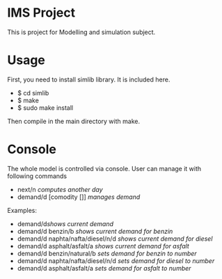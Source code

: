 # IMS Project
This is project for Modelling and simulation subject.

# Usage
First, you need to install simlib library. It is included here.

- $ cd simlib
- $ make
- $ sudo make install

Then compile in the main directory with make.

# Console
The whole model is controlled via console. User can manage it
with following commands

- next/n *computes another day*
- demand/d [comodity [<number>]] *manages demand*

Examples:
- demand/d*shows current demand*
- demand/d benzin/b *shows current demand for benzin*
- demand/d naphta/nafta/diesel/n/d *shows current demand for diesel*
- demand/d asphalt/asfalt/a *shows current demand for asfalt*
- demand/d benzin/natural/b <number> *sets demand for benzin to number*
- demand/d naphta/nafta/diesel/n/d <number> *sets demand for diesel to number*
- demand/d asphalt/asfalt/a <number> *sets demand for asfalt to number*




